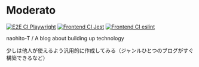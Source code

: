 # Moderato

[![E2E CI Playwright](https://github.com/naohito-T/Moderato/actions/workflows/e2e.yml/badge.svg)](https://github.com/naohito-T/Moderato/actions/workflows/e2e.yml)
[![Frontend CI Jest](https://github.com/naohito-T/Moderato/actions/workflows/jest.yml/badge.svg)](https://github.com/naohito-T/Moderato/actions/workflows/jest.yml)
[![Frontend CI eslint](https://github.com/naohito-T/Moderato/actions/workflows/eslint.yml/badge.svg)](https://github.com/naohito-T/Moderato/actions/workflows/eslint.yml)


naohito-T / A blog about building up technology

少しは他人が使えるよう汎用的に作成してみる（ジャンルひとつのブログがすぐ構築できるなど）








